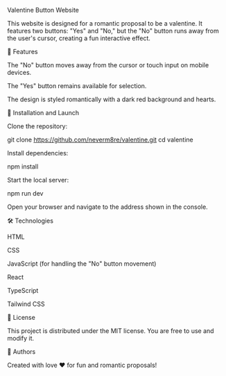 Valentine Button Website

This website is designed for a romantic proposal to be a valentine. It features two buttons: "Yes" and "No," but the "No" button runs away from the user's cursor, creating a fun interactive effect.

📌 Features

The "No" button moves away from the cursor or touch input on mobile devices.

The "Yes" button remains available for selection.

The design is styled romantically with a dark red background and hearts.

🚀 Installation and Launch

Clone the repository:

git clone https://github.com/neverm8re/valentine.git
cd valentine

Install dependencies:

npm install

Start the local server:

npm run dev

Open your browser and navigate to the address shown in the console.

🛠 Technologies

HTML

CSS

JavaScript (for handling the "No" button movement)

React

TypeScript

Tailwind CSS

📜 License

This project is distributed under the MIT license. You are free to use and modify it.

🎉 Authors

Created with love ❤️ for fun and romantic proposals!

